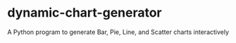 # dynamic-chart-generator
A Python program to generate Bar, Pie, Line, and Scatter charts interactively

